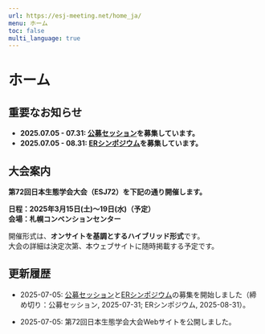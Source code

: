 ```yaml
---
url: https://esj-meeting.net/home_ja/
menu: ホーム
toc: false
multi_language: true
---
```


# ホーム

## 重要なお知らせ
- **2025.07.05 - 07.31:  [公募セッション](https://esj-meeting.net/opensession_ja)を募集しています。**
- **2025.07.05 - 08.31: [ERシンポジウム](https://esj-meeting.net/er_symposium_ja)を募集しています。**

## 大会案内

**第72回日本生態学会大会（ESJ72）を下記の通り開催します。**

**日程：2025年3月15日(土)〜19日(水)（予定）\
会場：札幌コンベンションセンター**

開催形式は、**オンサイトを基調とするハイブリッド形式**です。\
大会の詳細は決定次第、本ウェブサイトに随時掲載する予定です。

## 更新履歴

-   2025-07-05:
    [公募セッション](https://esj-meeting.net/opensession)と[ERシンポジウム](https://esj-meeting.net/er_symposium_ja)の募集を開始しました（締め切り：公募セッション, 2025-07-31; ERシンポジウム, 2025-08-31）。

-   2025-07-05: 第72回日本生態学会大会Webサイトを公開しました。

